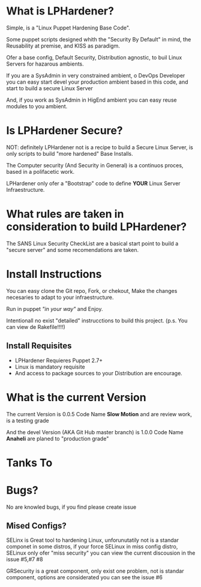 What is LPHardener?
====

Simple, is a "Linux Puppet Hardening Base Code".

Some puppet scripts designed whith the "Security By Default" in mind, the Reusability at premise, and KISS as paradigm.

Ofer a base config, Default Security, Distribution agnostic, to buil Linux Servers for hazarous ambients.

If you are a SysAdmin in very constrained ambient, o DevOps Developer you can easy start devel your production ambient based in this code, and start to build a secure Linux Server

And, if you work as SysAdmin in HigEnd ambient you can easy reuse modules to you ambient.

Is LPHardener Secure?
====

NOT: definitely LPHardener not is a recipe to build a Secure Linux Server, is only scripts to build "more hardened" Base Installs. 

The Computer security (And Security in General) is a continuos proces, based in a polifacetic work.

LPHardener only ofer a "Bootstrap" code to define **YOUR** Linux Server Infraestructure.

What rules are taken in consideration to build LPHardener?
====

The SANS Linux Security CheckList are a basical start point to build a "secure server" and some recomendations are taken.


Install Instructions
====

You can easy clone the Git repo, Fork, or chekout, Make the changes necesaries to adapt to your infraestructure.

Run in puppet *"in your way"* and Enjoy.

Intentionall no exist "detailed" instrucctions to build this project. (p.s. You can view de Rakefile!!!!)


Install Requisites
----

- LPHardener Requieres Puppet 2.7+
- Linux is mandatory requisite
- And access to package sources to your Distribution are encourage.

What is the current Version
====

The current Version is 0.0.5 Code Name **Slow Motion** and are review work, is a testing grade

And the devel Version (AKA Git Hub master branch) is 1.0.0 Code Name **Anaheli** are planed to "production grade"

Tanks To
====

Bugs?
====

No are knowled bugs, if you find please create issue

Mised Configs?
-----
SELinx is Great tool to hardening Linux, unforunutatily not is a standar componet in some distros, if your force SELinux in miss config distro, SELinux only ofer "miss security" you can view the current discousion in the issue #5,#7 #8

GRSecurity is a great component, only exist one problem, not is standar component, options are considerated you can see the issue #6


